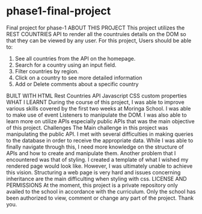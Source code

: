 # phase1-final-project
Final project for phase-1
ABOUT THIS PROJECT
This project utilizes the REST COUNTRIES API to render all the countruies details on the DOM so that they can be viewed by any user.
For this project, Users should be able to:
1. See all countries from the API on the homepage.
2. Search for a country using an input field.
3. Filter countries by region.
4. Click on a country to see more detailed information 
5. Add or Delete comments about a specific country

BUILT WITH
    HTML
    Rest Countries API
    Javascript
    CSS custom properties
WHAT I LEARNT
During the course of this project, I was able to improve various skills covered by the first two weeks at Moringa School. I was able to make use of event Listeners to manipulate the DOM. I was also able to learn more on utilize APIs especially public APIs that was the main objective of this project. 
Challenges
The Main challenge in this project was manipulating the public API. I met with several difficulties in making queries to the database in order to receive the appropriate data. While I was able to finally navigate through this, I need more knowledge on the structure of APIs and how to create and manipulate them. Another problem that I encountered was that of styling. I created a template of what I wished my rendered page would look like. However, I was ultimately unable to achieve this vision. Structuring a web page is very hard and issues concerning inheritance are the main difficulting when styling with css.
LICENSE AND PERMISSIONS
At the moment, this project is a private repository only availed to the school in accordance with the curriculum. Only the school has been authorized to view, comment or change any part of the project. Thank you.

